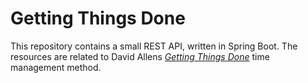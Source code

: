 # Getting Things Done
This repository contains a small REST API, written in Spring Boot.
The resources are related to David Allens [_Getting Things Done_](https://en.wikipedia.org/wiki/Getting_Things_Done) time management method.